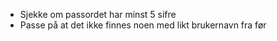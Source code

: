 - Sjekke om passordet har minst 5 sifre
- Passe på at det ikke finnes noen med likt brukernavn fra før